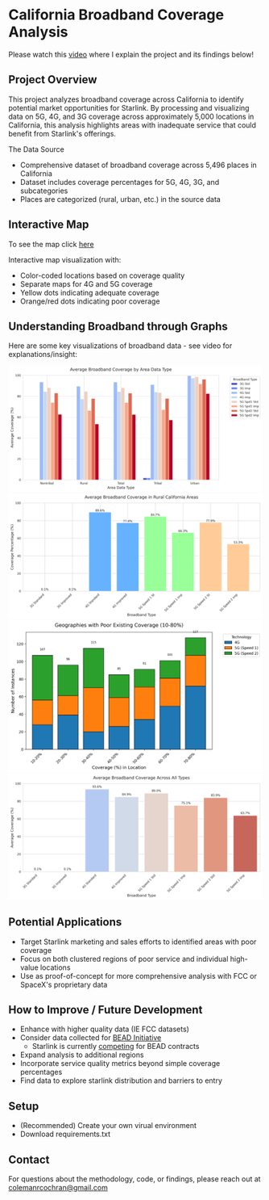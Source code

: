 # California Broadband Coverage Analysis

Please watch this [video](https://www.loom.com/share/7a36e8f80ad2499d8497cac754632f23?sid=29131520-62e3-4e56-8b5c-e172d6c136bf) where I explain the project and its findings below!

## Project Overview
This project analyzes broadband coverage across California to identify potential market opportunities for Starlink. By processing and visualizing data on 5G, 4G, and 3G coverage across approximately 5,000 locations in California, this analysis highlights areas with inadequate service that could benefit from Starlink's offerings.

The Data Source
- Comprehensive dataset of broadband coverage across 5,496 places in California
- Dataset includes coverage percentages for 5G, 4G, 3G, and subcategories
- Places are categorized (rural, urban, etc.) in the source data

## Interactive Map
To see the map click [here](https://colemancochran.github.io/California-Broadband-Visuals-Stats/html/combined_coverage_map.html)

Interactive map visualization with:
- Color-coded locations based on coverage quality
- Separate maps for 4G and 5G coverage
- Yellow dots indicating adequate coverage
- Orange/red dots indicating poor coverage

## Understanding Broadband through Graphs

Here are some key visualizations of broadband data - see video for explanations/insight:

![Coverage by Area](png/1_coverage_by_area.png)
![Rural Coverage](png/2_rural_coverage.png)
![Broadband Percent Instances](png/3_broadband_percent_instances.png)
![Average Broadband by Type](png/4_avg_broadband_by_type.png)

## Potential Applications
- Target Starlink marketing and sales efforts to identified areas with poor coverage
- Focus on both clustered regions of poor service and individual high-value locations
- Use as proof-of-concept for more comprehensive analysis with FCC or SpaceX's proprietary data

## How to Improve / Future Development
- Enhance with higher quality data (IE FCC datasets)
- Consider data collected for [BEAD Initiative](https://broadbandusa.ntia.doc.gov/funding-programs/broadband-equity-access-and-deployment-bead-program)
  - Starlink is currently [competing](https://www.ft.com/content/ae99e775-cc64-4831-9ace-6853d0f457ed) for BEAD contracts 
- Expand analysis to additional regions
- Incorporate service quality metrics beyond simple coverage percentages
- Find data to explore starlink distribution and barriers to entry

## Setup
- (Recommended) Create your own virual environment
- Download requirements.txt

## Contact
For questions about the methodology, code, or findings, please reach out at colemanrcochran@gmail.com